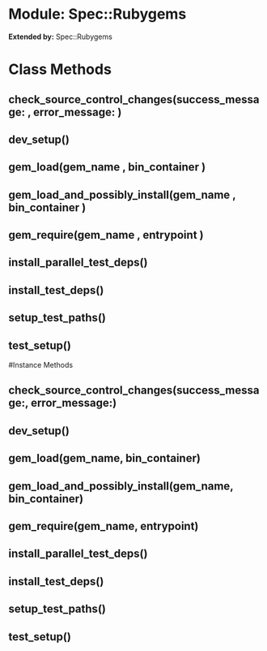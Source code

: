 # Module: Spec::Rubygems
  
**Extended by:** Spec::Rubygems
    



# Class Methods
## check_source_control_changes(success_message: , error_message: ) [](#method-c-check_source_control_changes)
## dev_setup() [](#method-c-dev_setup)
## gem_load(gem_name , bin_container ) [](#method-c-gem_load)
## gem_load_and_possibly_install(gem_name , bin_container ) [](#method-c-gem_load_and_possibly_install)
## gem_require(gem_name , entrypoint ) [](#method-c-gem_require)
## install_parallel_test_deps() [](#method-c-install_parallel_test_deps)
## install_test_deps() [](#method-c-install_test_deps)
## setup_test_paths() [](#method-c-setup_test_paths)
## test_setup() [](#method-c-test_setup)

#Instance Methods
## check_source_control_changes(success_message:, error_message:) [](#method-i-check_source_control_changes)

## dev_setup() [](#method-i-dev_setup)

## gem_load(gem_name, bin_container) [](#method-i-gem_load)

## gem_load_and_possibly_install(gem_name, bin_container) [](#method-i-gem_load_and_possibly_install)

## gem_require(gem_name, entrypoint) [](#method-i-gem_require)

## install_parallel_test_deps() [](#method-i-install_parallel_test_deps)

## install_test_deps() [](#method-i-install_test_deps)

## setup_test_paths() [](#method-i-setup_test_paths)

## test_setup() [](#method-i-test_setup)

